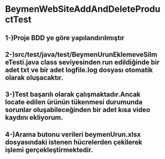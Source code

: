 # BeymenWebSiteAddAndDeleteProductTest
## 1-)Proje BDD ye göre yapılandırılmıştır

## 2-)src/test/java/test/BeymenUrunEklemeveSilmeTesti.java class seviyesinden run edildiğinde bir adet txt ve bir adet logfile.log dosyası otomatik olarak oluşacaktır.

## 3-)Test başarılı olarak çalışmaktadır.Ancak locate edilen ürünün tükenmesi durumunda sorunlar oluşabileceğinden bir adet kısa video kaydını ekliyorum.

## 4-)Arama butonu verileri beymenUrun.xlsx dosyasındaki istenen hücrelerden çekilerek işlemi gerçekleştirmektedir.






